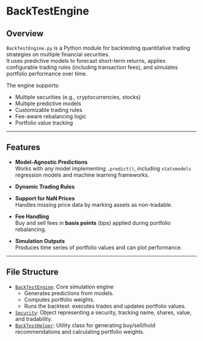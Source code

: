# BackTestEngine

## Overview
`BackTestEngine.py` is a Python module for backtesting quantitative trading strategies on multiple financial securities.  
It uses predictive models to forecast short-term returns, applies configurable trading rules (including transaction fees), and simulates portfolio performance over time.

The engine supports:
- Multiple securities (e.g., cryptocurrencies, stocks)
- Multiple predictive models
- Customizable trading rules
- Fee-aware rebalancing logic
- Portfolio value tracking

---

## Features
- **Model-Agnostic Predictions**  
  Works with any model implementing `.predict()`, including `statsmodels` regression models and machine learning frameworks.

- **Dynamic Trading Rules**  

- **Support for NaN Prices**  
  Handles missing price data by marking assets as non-tradable.

- **Fee Handling**  
  Buy and sell fees in **basis points** (bps) applied during portfolio rebalancing.

- **Simulation Outputs**  
  Produces time series of portfolio values and can plot performance.

---

## File Structure
- [`BackTestEngine`](https://github.com/juventino999/BackTestEngine/blob/main/BackTestEngine.py): Core simulation engine
  - Generates predictions from models.  
  - Computes portfolio weights.  
  - Runs the backtest: executes trades and updates portfolio values.  
- [`Security`](https://github.com/juventino999/BackTestEngine/blob/main/Security.py): Object representing a security, tracking name, shares, value, and tradability.
- [`BackTestHelper`](https://github.com/juventino999/BackTestEngine/blob/main/BackTestHelper.py): Utility class for generating buy/sell/hold recommendations and calculating portfolio weights.


